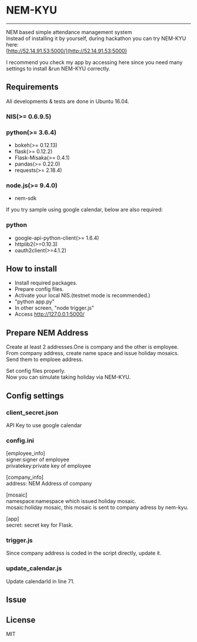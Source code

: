 # NEM-KYU
---
NEM based simple attendance management system  
Instead of installing it by yourself, during hackathon  you can try NEM-KYU here:  
[http://52.14.91.53:5000/](http://52.14.91.53:5000)  

I recommend you check my app by accessing here since you need many settings to install &run NEM-KYU correctly.


## Requirements
All developments & tests are done in Ubuntu 16.04.

### NIS(>= 0.6.9.5)

### python(>= 3.6.4)
- bokeh(>= 0.12.13)
- flask(>= 0.12.2)
- Flask-Misaka(>= 0.4.1)
- pandas(>= 0.22.0)
- requests(>= 2.18.4)

### node.js(>= 9.4.0)
- nem-sdk

If you try sample using google calendar, below are also required:

### python
- google-api-python-client(>= 1.6.4)
- httplib2(>=0.10.3)
- oauth2client(>=4.1.2)

## How to install

- Install required packages.
- Prepare config files.
- Activate your local NIS.(testnet mode is recommended.)
- "python app.py"
- In other screen, "node trigger.js"
- Access http://127.0.0.1:5000/

## Prepare NEM Address
Create at least 2 addresses.One is company and the other is employee.  
From company address, create name space and issue holiday mosaics.  
Send them to emploee address.  

Set config files properly.  
Now you can simulate taking holiday via NEM-KYU.  

## Config settings

### client_secret.json
API Key to use google calendar  

### config.ini
[employee_info]  
signer:signer of employee  
privatekey:private key of employee  

[company_info]  
address: NEM Address of company  

[mosaic]  
namespace:namespace which issued holiday mosaic.  
mosaic:holiday mosaic, this mosaic is sent to company adress by nem-kyu.  

[app]  
secret: secret key for Flask.  

### trigger.js
Since company address is coded in the script directly, update it.  

### update_calendar.js
Update calendarId in line 71.

## Issue

## License
MIT

